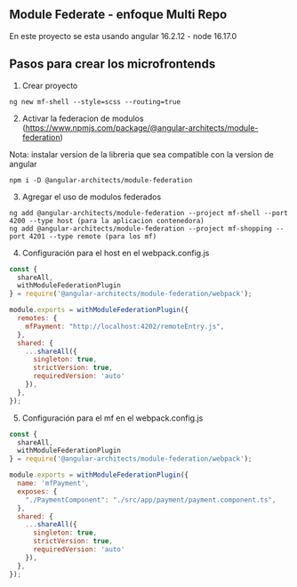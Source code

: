 ## Module Federate - enfoque Multi Repo
En este proyecto se esta usando angular 16.2.12 - node 16.17.0

## Pasos para crear los microfrontends

1. Crear proyecto
```console
ng new mf-shell --style=scss --routing=true
```

2. Activar la federacion de modulos (https://www.npmjs.com/package/@angular-architects/module-federation)

Nota: instalar version de la libreria que sea compatible con la version de angular
```console
npm i -D @angular-architects/module-federation
```

3. Agregar el uso de modulos federados
```console
ng add @angular-architects/module-federation --project mf-shell --port 4200 --type host (para la aplicacion contenedora)
ng add @angular-architects/module-federation --project mf-shopping --port 4201 --type remote (para los mf)
```

4. Configuración para el host en el webpack.config.js
```javascript
const { 
  shareAll, 
  withModuleFederationPlugin 
} = require('@angular-architects/module-federation/webpack');

module.exports = withModuleFederationPlugin({
  remotes: {  
    mfPayment: "http://localhost:4202/remoteEntry.js",    
  },
  shared: {
    ...shareAll({ 
      singleton: true, 
      strictVersion: true, 
      requiredVersion: 'auto' 
    }),
  },
});
```

5. Configuración para el mf en el webpack.config.js
```javascript
const { 
  shareAll, 
  withModuleFederationPlugin 
} = require('@angular-architects/module-federation/webpack');

module.exports = withModuleFederationPlugin({
  name: 'mfPayment',
  exposes: {
    "./PaymentComponent": "./src/app/payment/payment.component.ts",
  },
  shared: {
    ...shareAll({ 
      singleton: true, 
      strictVersion: true, 
      requiredVersion: 'auto' 
    }),
  },
});
